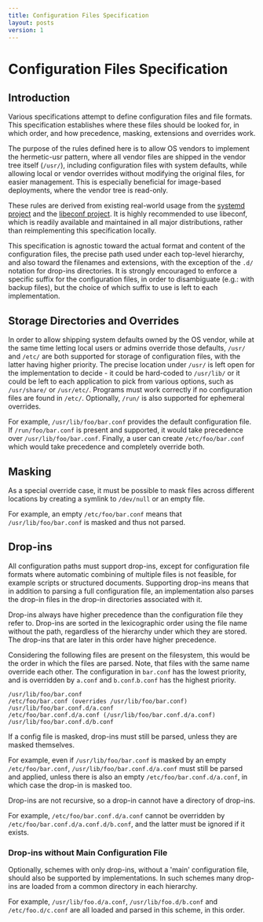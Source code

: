 ```yaml
---
title: Configuration Files Specification
layout: posts
version: 1
---
```


# Configuration Files Specification

## Introduction

Various specifications attempt to define configuration files and file formats. This
specification establishes where these files should be looked for, in which
order, and how precedence, masking, extensions and overrides work.

The purpose of the rules defined here is to allow OS vendors to implement the
hermetic-usr pattern, where all vendor files are shipped in the vendor tree itself
(`/usr/`), including configuration files with system defaults, while allowing local
or vendor overrides without modifying the original files, for easier management. This is
especially beneficial for image-based deployments, where the vendor tree is read-only.

These rules are derived from existing real-world usage from the [systemd
project](https://github.com/systemd/systemd) and the [libeconf
project](https://github.com/openSUSE/libeconf). It is highly recommended to use libeconf,
which is readily available and maintained in all major distributions, rather than
reimplementing this specification locally.

This specification is agnostic toward the actual format and content of the configuration
files, the precise path used under each top-level hierarchy, and also toward the
filenames and extensions, with the exception of the `.d/` notation for drop-ins
directories. It is strongly encouraged to enforce a specific suffix for the configuration
files, in order to disambiguate (e.g.: with backup files), but the choice of which suffix
to use is left to each implementation.

## Storage Directories and Overrides
In order to allow shipping system defaults owned by the OS vendor, while at the same
time letting local users or admins override those defaults, `/usr/` and `/etc/` are both
supported for storage of configuration files, with the latter having higher priority.
The precise location under `/usr/` is left open for the implementation to decide - it
could be hard-coded to `/usr/lib/` or it could be left to each application to pick from
various options, such as `/usr/share/` or `/usr/etc/`.
Programs must work correctly if no configuration files are found in `/etc/`.
Optionally, `/run/` is also supported for ephemeral overrides.

For example, `/usr/lib/foo/bar.conf` provides the default configuration file.
If `/run/foo/bar.conf` is present and supported, it would take precedence over
`/usr/lib/foo/bar.conf`.
Finally, a user can create `/etc/foo/bar.conf` which would take precedence and
completely override both.

## Masking
As a special override case, it must be possible to mask files across different
locations by creating a symlink to `/dev/null` or an empty file.

For example, an empty `/etc/foo/bar.conf` means that `/usr/lib/foo/bar.conf` is
masked and thus not parsed.

## Drop-ins
All configuration paths must support drop-ins,
except for configuration file formats where automatic combining of multiple files is not feasible,
for example scripts or structured documents.
Supporting drop-ins means that in addition to parsing a full configuration file,
an implementation also parses the drop-in files in the drop-in directories associated with it.

Drop-ins always have higher precedence than the configuration file they refer to.
Drop-ins are sorted in the lexicographic order using the file name without the path,
regardless of the hierarchy under which they are stored.
The drop-ins that are later in this order have higher precedence.

Considering the following files are present on the filesystem, this would be the order in which the
files are parsed. Note, that files with the same name override each other. The configuration in
`bar.conf` has the lowest priority, and is overridden by `a.conf` and `b.conf`.`b.conf` has the
highest priority.

```
/usr/lib/foo/bar.conf
/etc/foo/bar.conf (overrides /usr/lib/foo/bar.conf)
/usr/lib/foo/bar.conf.d/a.conf
/etc/foo/bar.conf.d/a.conf (/usr/lib/foo/bar.conf.d/a.conf)
/usr/lib/foo/bar.conf.d/b.conf
```

If a config file is masked, drop-ins must still be parsed, unless they are masked
themselves.

For example, even if `/usr/lib/foo/bar.conf` is masked by an empty `/etc/foo/bar.conf`,
`/usr/lib/foo/bar.conf.d/a.conf` must still be parsed and applied, unless there is also
an empty `/etc/foo/bar.conf.d/a.conf`, in which case the drop-in is masked too.

Drop-ins are not recursive, so a drop-in cannot have a directory of drop-ins.

For example, `/etc/foo/bar.conf.d/a.conf` cannot be overridden by
`/etc/foo/bar.conf.d/a.conf.d/b.conf`, and the latter must be ignored if it exists.

### Drop-ins without Main Configuration File
Optionally, schemes with only drop-ins, without a 'main' configuration file, should also
be supported by implementations. In such schemes many drop-ins are loaded from a common
directory in each hierarchy.

For example, `/usr/lib/foo.d/a.conf`, `/usr/lib/foo.d/b.conf` and `/etc/foo.d/c.conf`
are all loaded and parsed in this scheme, in this order.
